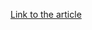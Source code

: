 [Link to the article](https://sysdig.com/blog/crystalray-rising-threat-actor-exploiting-oss-tools/)
